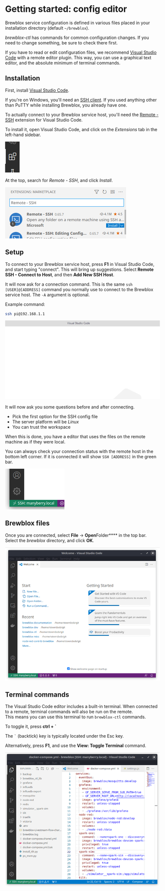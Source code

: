 # Getting started: config editor

Brewblox service configuration is defined in various files placed in your installation directory (default `~/brewblox`).

*brewblox-ctl* has commands for common configuration changes.
If you need to change something, be sure to check there first.

If you have to read or edit configuration files, we recommend [Visual Studio Code](https://code.visualstudio.com/) with a remote editor plugin.
This way, you can use a graphical text editor, and the absolute minimum of terminal commands.

## Installation

First, install [Visual Studio Code](https://code.visualstudio.com/download).

If you're on Windows, you'll need an [SSH client](https://code.visualstudio.com/docs/remote/troubleshooting#_installing-a-supported-ssh-client).
If you used anything other than PuTTY while installing Brewblox, you already have one.

To actually connect to your Brewblox service host, you'll need the [Remote - SSH](https://marketplace.visualstudio.com/items?itemName=ms-vscode-remote.remote-ssh) extension for Visual Studio Code.

To install it, open Visual Studio Code, and click on the *Extensions* tab in the left-hand sidebar.

![Extensions Tab](../images/extensions-tab.png)

At the top, search for *Remote - SSH*, and click *Install*.

![Install Remote SSH](../images/install-remote-ssh.png)

## Setup

To connect to your Brewblox service host, press **F1** in Visual Studio Code, and start typing "connect".
This will bring up suggestions.
Select **Remote SSH - Connect to Host**, and then **Add New SSH Host**.

It will now ask for a connection command.
This is the same `ssh [USER]@[ADDRESS]` command you normally use to connect to the Brewblox service host.
The `-A` argument is optional.

Example command:

```sh
ssh pi@192.168.1.1
```

![Connect Remote](../images/connect-remote.gif)

It will now ask you some questions before and after connecting.

- Pick the first option for the SSH config file
- The server platform will be *Linux*
- You can trust the workspace

When this is done, you have a editor that uses the files on the remote machine as if they were local.

You can always check your connection status with the remote host in the bottom left corner. If it is connected it will show `SSH [ADDRESS]` in the green bar.

![Connection state](../images/ssh-remote-indicator.png)

## Brewblox files

Once you are connected, select **File** -> **Open**Folder**** in the top bar.
Select the *brewblox* directory, and click **OK**.

![Open brewblox dir](../images/ssh-open-brewblox.gif)

## Terminal commands

The Visual Studio Code editor includes a built-in terminal.
When connected to a remote, terminal commands will also be run on the remote. <br>
This means you can use this terminal to run `brewblox-ctl` commands.

To toggle it, press **ctrl + `**

The `` ` `` (backtick) key is typically located under the Esc key.

Alternatively, press **F1**, and use the **View: Toggle Terminal** command.

![SSH Terminal](../images/ssh-terminal.gif)
